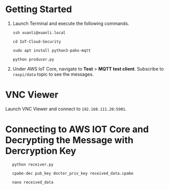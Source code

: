 # Getting Started
1. Launch Terminal and execute the following commands.
    ``` 
    ssh xuanli@xuanli.local
    ```
    ```
    cd IoT-Cloud-Security
    ```
    ```
    sudo apt install python3-paho-mqtt
    ```
    ```
    python producer.py
    ```
    
2. Under AWS IoT Core, navigate to <b>Test</b> > <b>MQTT test client</b>. Subscribe to `raspi/data` topic to see the messages.

# VNC Viewer
Launch VNC Viewer and connect to `192.168.111.20:5901`.

# Connecting to AWS IOT Core and Decrypting the Message with Dercryption Key

 ``` 
    python receiver.py
 ```
 ``` 
    cpabe-dec pub_key doctor_priv_key received_data.cpabe

```
 ``` 
    nano received_data
 ```
